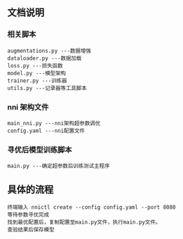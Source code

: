 ## 文档说明
### 相关脚本
    augmentations.py ---数据增强
    dataloader.py ---数据加载
    loss.py ---损失函数
    model.py ---模型架构
    trainer.py ---训练器
    utils.py ---记录器等工具脚本
### nni 架构文件
    main_nni.py ---nni架构超参数调优
    config.yaml ---nni配置文件

### 寻优后模型训练脚本
    main.py ---确定超参数后训练测试主程序


## 具体的流程
    终端输入 nnictl create --config config.yaml --port 8080
    等待参数寻优完成
    找到最优配置后，复制配置至main.py文件，执行main.py文件。
    查验结果后保存模型
